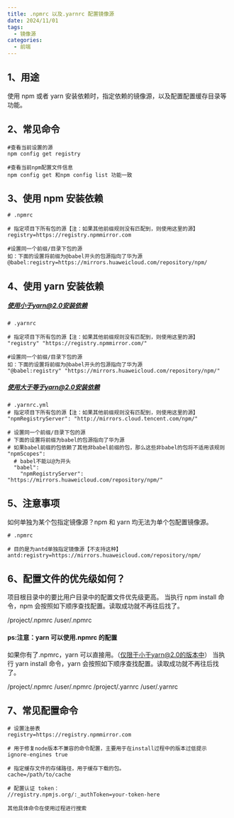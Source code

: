 ```yaml
---
title: .npmrc 以及.yarnrc 配置镜像源
date: 2024/11/01
tags:
  - 镜像源
categories:
  - 前端
---
```


## 1、用途

使用 npm 或者 yarn 安装依赖时，指定依赖的镜像源，以及配置配置缓存目录等功能。

## 2、常见命令

```
#查看当前设置的源
npm config get registry

#查看当前npm配置文件信息
npm config get 和npm config list 功能一致
```

## 3、使用 npm 安装依赖

```
# .npmrc

# 指定项目下所有包的源【注：如果其他前缀规则没有匹配到，则使用这里的源】
registry=https://registry.npmmirror.com

#设置同一个前缀/目录下包的源
如：下面的设置将前缀为@babel开头的包源指向了华为源
@babel:registry=https://mirrors.huaweicloud.com/repository/npm/

```

## 4、使用 yarn 安装依赖

##### 使用小于yarn@2.0安装依赖

```
# .yarnrc

# 指定项目下所有包的源【注：如果其他前缀规则没有匹配到，则使用这里的源】
"registry" "https://registry.npmmirror.com/"

#设置同一个前缀/目录下包的源
如：下面的设置将前缀为@babel开头的包源指向了华为源
"@babel:registry" "https://mirrors.huaweicloud.com/repository/npm/"

```

##### 使用大于等于yarn@2.0安装依赖

```
# .yarnrc.yml
# 指定项目下所有包的源【注：如果其他前缀规则没有匹配到，则使用这里的源】
"npmRegistryServer": "http://mirrors.cloud.tencent.com/npm/"

# 设置同一个前缀/目录下包的源
# 下面的设置将前缀为babel的包源指向了华为源
# 如果babel前缀的包依赖了其他非babel前缀的包，那么这些非babel的包将不适用该规则
"npmScopes":
  # babel不能以@为开头
  "babel":
    "npmRegistryServer": "https://mirrors.huaweicloud.com/repository/npm/"
```

## 5、注意事项

如何单独为某个包指定镜像源？npm 和 yarn 均无法为单个包配置镜像源。

```
# .npmrc

# 目的是为antd单独指定镜像源【不支持这种】
antd:registry=https://mirrors.huaweicloud.com/repository/npm/

```

## 6、配置文件的优先级如何？

项目根目录中的要比用户目录中的配置文件优先级更高。
当执行 npm install 命令，npm 会按照如下顺序查找配置。读取成功就不再往后找了。

/project/.npmrc
/user/.npmrc

#### ps:注意：yarn 可以使用.npmrc 的配置

如果你有了.npmrc，yarn 可以直接用。（仅限于小于yarn@2.0的版本中）
当执行 yarn install 命令，yarn 会按照如下顺序查找配置。读取成功就不再往后找了。

/project/.npmrc
/user/.npmrc
/project/.yarnrc
/user/.yarnrc

## 7、常见配置命令

```
# 设置注册表
registry=https://registry.npmmirror.com

# 用于修复node版本不兼容的命令配置，主要用于在install过程中的版本过低提示
ignore-engines true

# 指定缓存文件的存储路径，用于缓存下载的包。
cache=/path/to/cache

# 配置认证 token：
//registry.npmjs.org/:_authToken=your-token-here

其他具体命令在使用过程进行搜索
```
